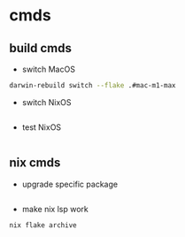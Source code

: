 # cmds
## build cmds
- switch MacOS
```bash
darwin-rebuild switch --flake .#mac-m1-max
```

- switch NixOS
```bash
```

- test NixOS
```bash
```

## nix cmds
- upgrade specific package
```bash
```

- make nix lsp work
```bash
nix flake archive
```
